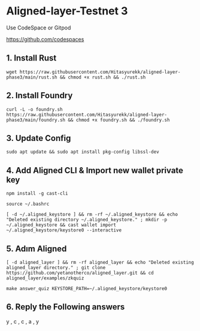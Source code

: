 # Aligned-layer-Testnet 3

Use CodeSpace or Gitpod

https://github.com/codespaces

## 1. Install Rust

```
wget https://raw.githubusercontent.com/Hitasyurekk/aligned-layer-phase3/main/rust.sh && chmod +x rust.sh && ./rust.sh
```

## 2. Install Foundry
```
curl -L -o foundry.sh https://raw.githubusercontent.com/Hitasyurekk/aligned-layer-phase3/main/foundry.sh && chmod +x foundry.sh && ./foundry.sh

```
## 3. Update Config 
```
sudo apt update && sudo apt install pkg-config libssl-dev
```

## 4. Add Aligned CLI & Import new wallet private key 
```
npm install -g cast-cli
```
```
source ~/.bashrc
```
```
[ -d ~/.aligned_keystore ] && rm -rf ~/.aligned_keystore && echo "Deleted existing directory ~/.aligned_keystore." ; mkdir -p ~/.aligned_keystore && cast wallet import ~/.aligned_keystore/keystore0 --interactive
```

## 5. Adım Aligned 
```
[ -d aligned_layer ] && rm -rf aligned_layer && echo "Deleted existing aligned_layer directory." ; git clone https://github.com/yetanotherco/aligned_layer.git && cd aligned_layer/examples/zkquiz
```
```
make answer_quiz KEYSTORE_PATH=~/.aligned_keystore/keystore0
```

## 6. Reply the Following answers

y , c , c , a , y



